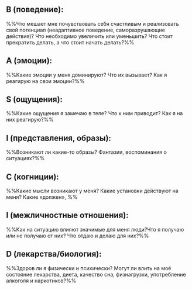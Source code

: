 
## В (поведение): 

%%Что мешает мне почувствовать себя счастливым и реализовать свой потенциал (неадаптивное поведение, саморазрушающие действия)? Что необходимо увеличить или уменьшить? Что стоит прекратить делать, а что стоит начать делать?%%

## А (эмоции): 
%%Какие эмоции у меня доминируют?  Что их вызывает? Как я реагирую на свои эмоции?%%


## S (ощущения): 
%%Какие ощущения я замечаю в теле? Что к ним приводит? Как я на них реагирую?%%
    

## I (представления, образы): 

%%Возникают ли какие-то образы? Фантазии, воспоминания о ситуациях?%%


## С (когниции): 
%%Какие мысли возникают у меня? Какие установки действуют на меня? Какие «должен», %%


## I (межличностные отношения): 

%%Как на ситуацию влияют значимые для меня люди?Что я получаю или не получаю от них? Что отдаю и делаю для них?%%


## D (лекарства/биология): 
%%Здоров ли я физически и психически? Могут ли влить на моё состояние лекарства, диета, качество сна, физнагрузки, употребление алкоголя и наркотиков?%% 